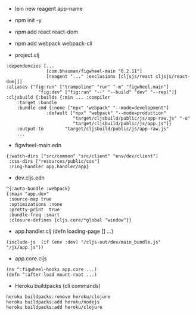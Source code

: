 
- lein new reagent app-name
- npm init -y
- npm add react react-dom
- npm add webpack webpack-cli 

- project.clj
```
:dependencies [...
               [com.bhauman/figwheel-main "0.2.11"]
               [reagent "..." :exclusions [cljsjs/react cljsjs/react-dom]]]
:aliases {"fig:run" ["trampoline" "run" "-m" "figwheel.main"]
            "fig:dev" ["fig:run" "--" "--build" "dev" "--repl"]}
:cljsbuild {:builds {:min ... :compiler
    :target :bundle
    :bundle-cmd {:none ["npx" "webpack" "--mode=development"]
               :default ["npx" "webpack" "--mode=production"
                         "target/cljsbuild/public/js/app-raw.js" "-o"
                         "target/cljsbuild/public/js/app.js"]}
    :output-to        "target/cljsbuild/public/js/app-raw.js"
    ...
```

- figwheel-main.edn
```
{:watch-dirs ["src/common" "src/client" "env/dev/client"]
 :css-dirs ["resources/public/css"]
 :ring-handler app.handler/app}
```

- dev.cljs.edn
```
^{:auto-bundle :webpack}
{:main "app.dev"
 :source-map true
 :optimizations :none
 :pretty-print  true
 :bundle-freq :smart
 :closure-defines {cljs.core/*global "window"}}
```

- app.handler.clj (defn loading-page [] ...)
```
(include-js  (if (env :dev) "/cljs-out/dev/main_bundle.js" "/js/app.js"))
```

- app.core.cljs
```
(ns ^:figwheel-hooks app.core ...)
(defn ^:after-load mount-root ...)
```

- Heroku buildpacks (cli commands)
```
heroku buildpacks:remove heroku/clojure
heroku buildpacks:add heroku/nodejs
heroku buildpacks:add heroku/clojure
```
